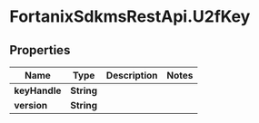 # FortanixSdkmsRestApi.U2fKey

## Properties
Name | Type | Description | Notes
------------ | ------------- | ------------- | -------------
**keyHandle** | **String** |  | 
**version** | **String** |  | 


